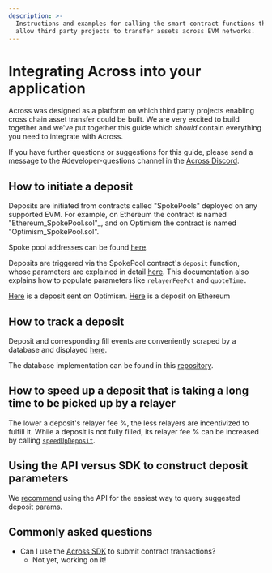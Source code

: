 ```yaml
---
description: >-
  Instructions and examples for calling the smart contract functions that would
  allow third party projects to transfer assets across EVM networks.
---
```


# Integrating Across into your application

Across was designed as a platform on which third party projects enabling cross chain asset transfer could be built. We are very excited to build together and we've put together this guide which _should_ contain everything you need to integrate with Across.&#x20;

If you have further questions or suggestions for this guide, please send a message to the #developer-questions channel in the [Across Discord](https://discord.across.to).

## How to initiate a deposit

Deposits are initiated from contracts called "SpokePools" deployed on any supported EVM. For example, on Ethereum the contract is named "Ethereum_SpokePool.sol"_, and on Optimism the contract is named "Optimism\_SpokePool.sol".&#x20;

Spoke pool addresses can be found [here](contract-addresses/).

Deposits are triggered via the SpokePool contract's `deposit` function, whose parameters are explained in detail [here](selected-contract-functions.md#deposit). This documentation also explains how to populate parameters like `relayerFeePct` and `quoteTime.`

[Here](https://optimistic.etherscan.io/tx/0xef388f8ace4b07f99fc2826f5830197b91c031aeab7802f3a2d7ab3d25a66dae) is a deposit sent on Optimism. [Here](https://etherscan.io/tx/0xd192b1063f29a5f33780bc0b5997711307046d1421a6010a53fe0a53b7d6ce51) is a deposit on Ethereum

## How to track a deposit

Deposit and corresponding fill events are conveniently scraped by a database and displayed [here](https://github.com/across-protocol/scraper-api).

The database implementation can be found in this [repository](https://github.com/across-protocol/scraper-api).

## How to speed up a deposit that is taking a long time to be picked up by a relayer

The lower a deposit's relayer fee %, the less relayers are incentivized to fulfill it. While a deposit is not fully filled, its relayer fee % can be increased by calling [`speedUpDeposit`](selected-contract-functions.md#speedupdeposit).

## Using the API versus SDK to construct deposit parameters

We [recommend](across-sdk.md#if-i-want-to-integrate-across-into-my-dapp-should-i-use-the-sdk-or-the-api) using the API for the easiest way to query suggested deposit params.

## Commonly asked questions

* Can I use the [Across SDK](across-sdk.md) to submit contract transactions?
  * Not yet, working on it!
